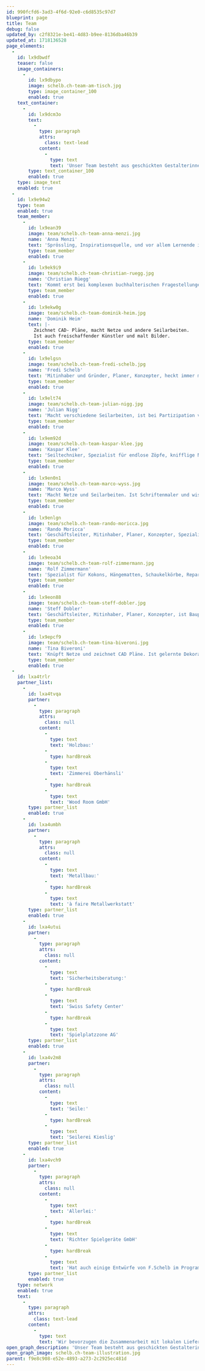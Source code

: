 ```yaml
---
id: 990fcfd6-3ad3-4f6d-92e0-c6d8535c97d7
blueprint: page
title: Team
debug: false
updated_by: c2f8321e-be41-4d83-b9ee-8136dba46b39
updated_at: 1718136528
page_elements:
  -
    id: lx9dbwdf
    teaser: false
    image_containers:
      -
        id: lx9dbypo
        image: schelb.ch-team-am-tisch.jpg
        type: image_container_100
        enabled: true
    text_container:
      -
        id: lx9dcm3o
        text:
          -
            type: paragraph
            attrs:
              class: text-lead
            content:
              -
                type: text
                text: 'Unser Team besteht aus geschickten Gestalterinnen, Zeichnern, Werklehrern, Künstlerinnen, Technikern, Handwerkerinnen sowie Bildhauern und bildet eine perfekte Crew aus Allroundern, die Freude an verspielten Ideen für Gross und Klein haben.'
        type: text_container_100
        enabled: true
    type: image_text
    enabled: true
  -
    id: lx9e94w2
    type: team
    enabled: true
    team_member:
      -
        id: lx9ean39
        image: team/schelb.ch-team-anna-menzi.jpg
        name: 'Anna Menzi'
        text: 'Sprössling, Inspirationsquelle, und vor allem Lernende in allen Bereichen der Spielplatzbauerei, ist gelernte Couture Schneiderin, mit grossem Interesse an unterschiedlichen handwerklichen Arbeiten.'
        type: team_member
        enabled: true
      -
        id: lx9ek9i9
        image: team/schelb.ch-team-christian-ruegg.jpg
        name: 'Christian Rüegg'
        text: 'Kommt erst bei komplexen buchhalterischen Fragestellungen in Fahrt und kapituliert bei keiner noch so grossen bürokratischen Hürde. Treuhändert sich durch die kulturellen Institutionen.'
        type: team_member
        enabled: true
      -
        id: lx9ekw0g
        image: team/schelb.ch-team-dominik-heim.jpg
        name: 'Dominik Heim'
        text: |-
          Zeichnet CAD- Pläne, macht Netze und andere Seilarbeiten.
          Ist auch freischaffender Künstler und malt Bilder.
        type: team_member
        enabled: true
      -
        id: lx9elgsn
        image: team/schelb.ch-team-fredi-schelb.jpg
        name: 'Fredi Schelb'
        text: 'Mitinhaber und Gründer, Planer, Konzepter, heckt immer mal wieder was Neues aus, ist auch selber gerne am Bauen und Netze knüpfen.'
        type: team_member
        enabled: true
      -
        id: lx9elt74
        image: team/schelb.ch-team-julian-nigg.jpg
        name: 'Julian Nigg'
        text: 'Macht verschiedene Seilarbeiten, ist bei Partizipation voll dabei und unterstützt in Computerfragen und Recherchearbeiten.'
        type: team_member
        enabled: true
      -
        id: lx9em92d
        image: team/schelb.ch-team-kaspar-klee.jpg
        name: 'Kaspar Klee'
        text: 'Seiltechniker, Spezialist für endlose Zöpfe, knifflige Netze und Seiliglus.'
        type: team_member
        enabled: true
      -
        id: lx9en0n1
        image: team/schelb.ch-team-marco-wyss.jpg
        name: 'Marco Wyss'
        text: 'Macht Netze und Seilarbeiten. Ist Schriftenmaler und wissenschaftlicher Zeichner, arbeitet als selbstständig Erwerbstätiger in verschiedenen Bereichen, malt und zeichnet.'
        type: team_member
        enabled: true
      -
        id: lx9enlgn
        image: team/schelb.ch-team-rando-moricca.jpg
        name: 'Rando Moricca'
        text: 'Geschäftsleiter, Mitinhaber, Planer, Konzepter, Spezialist für Handzeichnungen und CAD-Pläne, ist Bildhauer und Mitglied der Prüfungskommission „Spielplatzsicherheit“.'
        type: team_member
        enabled: true
      -
        id: lx9eoa34
        image: team/schelb.ch-team-rolf-zimmermann.jpg
        name: 'Rolf Zimmermann'
        text: 'Spezialist für Kokons, Hängematten, Schaukelkörbe, Reparaturen und vieles mehr.'
        type: team_member
        enabled: true
      -
        id: lx9eon88
        image: team/schelb.ch-team-steff-dobler.jpg
        name: 'Steff Dobler'
        text: 'Geschäftsleiter, Mitinhaber, Planer, Konzepter, ist Bauprofi und Spezialist für Spinnennetze und Seiltechnik.'
        type: team_member
        enabled: true
      -
        id: lx9epcf9
        image: team/schelb.ch-team-tina-biveroni.jpg
        name: 'Tina Biveroni'
        text: 'Knüpft Netze und zeichnet CAD Pläne. Ist gelernte Dekorationsgestalterin und leidenschaftliche Handwerkerin.'
        type: team_member
        enabled: true
  -
    id: lxa4trlr
    partner_list:
      -
        id: lxa4tvqa
        partner:
          -
            type: paragraph
            attrs:
              class: null
            content:
              -
                type: text
                text: 'Holzbau:'
              -
                type: hardBreak
              -
                type: text
                text: 'Zimmerei Oberhänsli'
              -
                type: hardBreak
              -
                type: text
                text: 'Wood Room GmbH'
        type: partner_list
        enabled: true
      -
        id: lxa4umbh
        partner:
          -
            type: paragraph
            attrs:
              class: null
            content:
              -
                type: text
                text: 'Metallbau:'
              -
                type: hardBreak
              -
                type: text
                text: 'à faire Metallwerkstatt'
        type: partner_list
        enabled: true
      -
        id: lxa4utui
        partner:
          -
            type: paragraph
            attrs:
              class: null
            content:
              -
                type: text
                text: 'Sicherheitsberatung:'
              -
                type: hardBreak
              -
                type: text
                text: 'Swiss Safety Center'
              -
                type: hardBreak
              -
                type: text
                text: 'Spielplatzzone AG'
        type: partner_list
        enabled: true
      -
        id: lxa4v2m8
        partner:
          -
            type: paragraph
            attrs:
              class: null
            content:
              -
                type: text
                text: 'Seile:'
              -
                type: hardBreak
              -
                type: text
                text: 'Seilerei Kieslig'
        type: partner_list
        enabled: true
      -
        id: lxa4vch9
        partner:
          -
            type: paragraph
            attrs:
              class: null
            content:
              -
                type: text
                text: 'Allerlei:'
              -
                type: hardBreak
              -
                type: text
                text: 'Richter Spielgeräte GmbH'
              -
                type: hardBreak
              -
                type: text
                text: 'Hat auch einige Entwürfe von F.Schelb im Programm'
        type: partner_list
        enabled: true
    type: network
    enabled: true
    text:
      -
        type: paragraph
        attrs:
          class: text-lead
        content:
          -
            type: text
            text: 'Wir bevorzugen die Zusammenarbeit mit lokalen Lieferanten und bewährten Handwerkern unseres Vertrauens.'
open_graph_description: 'Unser Team besteht aus geschickten Gestalterinnen, Zeichnern, Werklehrern, Künstlerinnen, Technikern, Handwerkerinnen sowie Bildhauern und bildet eine perfekte Crew aus Allroundern, die Freude an verspielten Ideen für Gross und Klein haben.'
open_graph_image: schelb.ch-team-illustration.jpg
parent: f9e8c908-e52e-4893-a273-2c2925ec481d
---
```

